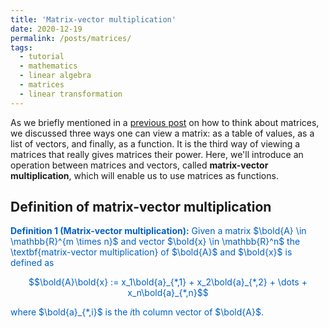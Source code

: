 ```yaml
---
title: 'Matrix-vector multiplication'
date: 2020-12-19
permalink: /posts/matrices/
tags:
  - tutorial
  - mathematics
  - linear algebra
  - matrices
  - linear transformation
---
```


As we briefly mentioned in a [previous post]() on how to think about matrices, we discussed three ways one can view a matrix: as a table of values, as a list of vectors, and finally, as a function.  It is the third way of viewing a matrices that really gives matrices their power.  Here, we'll introduce an operation between matrices and vectors, called **matrix-vector multiplication**, which will enable us to use matrices as functions. 

Definition of matrix-vector multiplication
-----------------

<span style="color:#0060C6">**Definition 1 (Matrix-vector multiplication):** Given a matrix $\bold{A} \in \mathbb{R}^{m \times n}$ and vector $\bold{x} \in \mathbb{R}^n$ the \textbf{matrix-vector multiplication} of $\bold{A}$ and $\bold{x}$ is defined as </span>

<center><span style="color:#0060C6">$$\bold{A}\bold{x} := x_1\bold{a}_{*,1} + x_2\bold{a}_{*,2} + \dots +  x_n\bold{a}_{*,n}$$ </span></center>

<span style="color:#0060C6">where $\bold{a}_{*,i}$ is the $i$th column vector of $\bold{A}$.</span>



